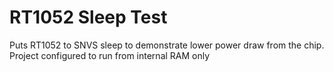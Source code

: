 # RT1052 Sleep Test

Puts RT1052 to SNVS sleep to demonstrate lower power draw from the chip.
Project configured to run from internal RAM only
